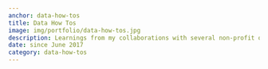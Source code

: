 ```yaml
---
anchor: data-how-tos
title: Data How Tos
image: img/portfolio/data-how-tos.jpg
description: Learnings from my collaborations with several non-profit organisations on building data collection systems, moving from paper to digital, training teams for gathering data. A lot of the technical posts revolve around Open Data Kit (ODK) which is a widely used open source suite of software tools for data collection and visualization. Visit the theme [data how tos](https://craigdsouza.github.io/themes/data-how-tos/) to read more.
date: since June 2017
category: data-how-tos
---
```

